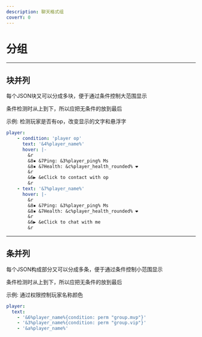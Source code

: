 ```yaml
---
description: 聊天格式组
coverY: 0
---
```


# 分组

---

## 块并列

每个JSON块又可以分成多块，便于通过条件控制大范围显示

条件检测时从上到下，所以应把无条件的放到最后

示例: 检测玩家是否有op，改变显示的文字和悬浮字

```yaml
player:
    - condition: 'player op'
      text: '&4%player_name%'
      hover: |-
        &r
        &8▪ &7Ping: &3%player_ping% Ms
        &8▪ &7Health: &c%player_health_rounded% ❤
        &r
        &6▶ &eClick to contact with op
        &r
    - text: '&7%player_name%'
      hover: |-
        &r
        &8▪ &7Ping: &3%player_ping% Ms
        &8▪ &7Health: &c%player_health_rounded% ❤
        &r
        &6▶ &eClick to chat with me
        &r
```

---

## 条并列

每个JSON构成部分又可以分成多条，便于通过条件控制小范围显示

条件检测时从上到下，所以应把无条件的放到最后

示例: 通过权限控制玩家名称颜色

```yaml
player:
  text:
    - '&6%player_name%{condition: perm "group.mvp"}'
    - '&3%player_name%{condition: perm "group.vip"}'
    - '&a%player_name%'
```